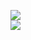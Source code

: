 [![](https://img.shields.io/badge/Made%20With-Github%20Spray-lightgrey.svg?style=for-the-badge&logo=github)](https://github.com/Annihil/github-spray#18227)  
[![](https://i.imgur.com/2DrTn0Z.gif)](https://github.com/Annihil/github-spray)